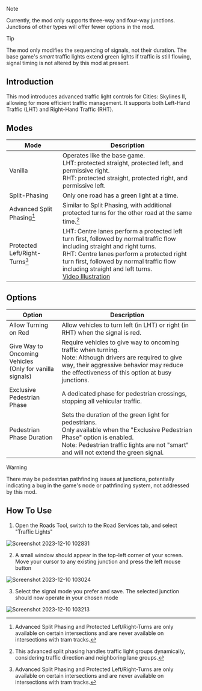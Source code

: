 > [!NOTE]
> Currently, the mod only supports three-way and four-way junctions. Junctions of other types will offer fewer options in the mod.

> [!TIP]
> The mod only modifies the sequencing of signals, not their duration. The base game's *smart* traffic lights extend green lights if traffic is still flowing, signal timing is not altered by this mod at present.

## Introduction
This mod introduces advanced traffic light controls for Cities: Skylines II, allowing for more efficient traffic management. It supports both Left-Hand Traffic (LHT) and Right-Hand Traffic (RHT).

## Modes

| Mode | Description |
| --- | --- |
| Vanilla | Operates like the base game.<br>LHT: protected straight, protected left, and permissive right.<br>RHT: protected straight, protected right, and permissive left. |
| Split-Phasing | Only one road has a green light at a time. |
| Advanced Split Phasing[^1] | Similar to Split Phasing, with additional protected turns for the other road at the same time.[^2] |
| Protected Left/Right-Turns[^1] | LHT: Centre lanes perform a protected left turn first, followed by normal traffic flow including straight and right turns.<br>RHT: Centre lanes perform a protected right turn first, followed by normal traffic flow including straight and left turns.<br>[Video Illustration](https://www.youtube.com/watch?v=CIw0Au8qFQ8) |

## Options

| Option | Description |
| --- | --- |
| Allow Turning on Red | Allow vehicles to turn left (in LHT) or right (in RHT) when the signal is red. |
| Give Way to Oncoming Vehicles<br>(Only for vanilla signals) | Require vehicles to give way to oncoming traffic when turning.<br>Note: Although drivers are required to give way, their aggressive behavior may reduce the effectiveness of this option at busy junctions. |
| Exclusive Pedestrian Phase | A dedicated phase for pedestrian crossings, stopping all vehicular traffic. |
| Pedestrian Phase Duration | Sets the duration of the green light for pedestrians.<br>Only available when the "Exclusive Pedestrian Phase" option is enabled.<br>Note: Pedestrian traffic lights are not "smart" and will not extend the green signal. |

> [!WARNING]
> There may be pedestrian pathfinding issues at junctions, potentially indicating a bug in the game's node or pathfinding system, not addressed by this mod.

## How To Use

1. Open the Roads Tool, switch to the Road Services tab, and select "Traffic Lights"

![Screenshot 2023-12-10 102831](https://github.com/primeinc/Cities2-Various-Mods/assets/80482978/de6a9184-d340-4371-82c9-ef6731a69630)

2. A small window should appear in the top-left corner of your screen. Move your cursor to any existing junction and press the left mouse button

![Screenshot 2023-12-10 103024](https://github.com/primeinc/Cities2-Various-Mods/assets/80482978/c0beae47-9175-4a31-aad4-ea169f81e1e7)

3. Select the signal mode you prefer and save. The selected junction should now operate in your chosen mode

![Screenshot 2023-12-10 103213](https://github.com/primeinc/Cities2-Various-Mods/assets/80482978/ee258c53-0ab4-43a2-a9b8-2ed07a792c1a)

[^1]: Advanced Split Phasing and Protected Left/Right-Turns are only available on certain intersections and are never available on intersections with tram tracks.
[^2]: This advanced split phasing handles traffic light groups dynamically, considering traffic direction and neighboring lane groups.
